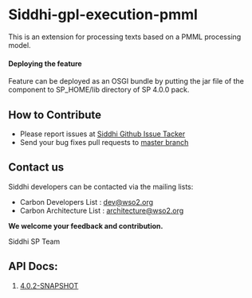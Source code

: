 Siddhi-gpl-execution-pmml
======================================

This is an extension for processing texts based on a PMML processing model. 

#### Deploying the feature
 Feature can be deployed as an OSGI bundle by putting the jar file of the component to SP_HOME/lib directory of SP 4.0.0 pack. 

## How to Contribute
* Please report issues at [Siddhi Github Issue Tacker](https://github.com/wso2-extensions/siddhi-gpl-execution-pmml)
* Send your bug fixes pull requests to [master branch](https://github.com/wso2-extensions/siddhi-gpl-execution-pmml/tree/master) 

## Contact us 
Siddhi developers can be contacted via the mailing lists:
  * Carbon Developers List : dev@wso2.org
  * Carbon Architecture List : architecture@wso2.org

**We welcome your feedback and contribution.**

Siddhi SP Team

## API Docs:

1. <a href="./api/4.0.2-SNAPSHOT.md">4.0.2-SNAPSHOT</a>
